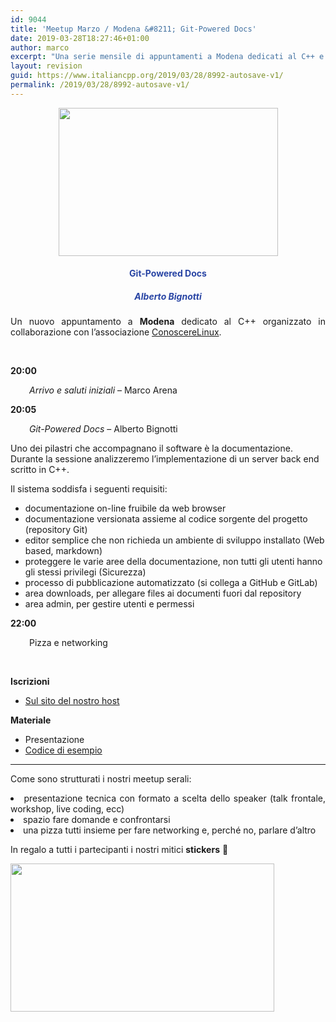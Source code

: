 ```yaml
---
id: 9044
title: 'Meetup Marzo / Modena &#8211; Git-Powered Docs'
date: 2019-03-28T18:27:46+01:00
author: marco
excerpt: "Una serie mensile di appuntamenti a Modena dedicati al C++ e organizzati in collaborazione con l'associazione ConoscereLinux. Ad ogni serata la condivisione di un'esperienza o di una storia che riguarda il nostro linguaggio preferito."
layout: revision
guid: https://www.italiancpp.org/2019/03/28/8992-autosave-v1/
permalink: /2019/03/28/8992-autosave-v1/
---
```

<center>
  <img loading="lazy" class="aligncenter wp-image-8993 " src="https://www.italiancpp.org/wp-content/uploads/2019/02/meetupcpp_0309.jpg" alt="" width="351" height="237" srcset="http://192.168.64.2/wordpress/wp-content/uploads/2019/02/meetupcpp_0309.jpg 1533w, http://192.168.64.2/wordpress/wp-content/uploads/2019/02/meetupcpp_0309-300x203.jpg 300w, http://192.168.64.2/wordpress/wp-content/uploads/2019/02/meetupcpp_0309-768x519.jpg 768w, http://192.168.64.2/wordpress/wp-content/uploads/2019/02/meetupcpp_0309-1024x691.jpg 1024w, http://192.168.64.2/wordpress/wp-content/uploads/2019/02/meetupcpp_0309-600x405.jpg 600w" sizes="(max-width: 351px) 100vw, 351px" />
</center>

<h4 style="text-align: center;">
  <span style="color: #2945a4;">Git-Powered Docs</span>
</h4>

<h5 style="text-align: center;">
  <span style="color: #2945a4;"><em>Alberto Bignotti</em></span>
</h5>

<p style="text-align: justify;">
  Un nuovo appuntamento a <strong>Modena</strong> dedicato al C++ organizzato in collaborazione con l&#8217;associazione <a href="http://conoscerelinux.org">ConoscereLinux</a>.
</p>

<p style="text-align: justify;">
  <span style="color: #ffffff;"> </span>
</p>

<p style="text-align: justify;">
  <strong>20:00</strong>
</p>

<p style="text-align: justify; padding-left: 30px;">
  <em>Arrivo e saluti iniziali</em> &#8211; Marco Arena
</p>

<p style="text-align: justify;">
  <strong>20:05</strong>
</p>

<p style="text-align: justify; padding-left: 30px;">
  <em>Git-Powered Docs </em>&#8211; Alberto Bignotti
</p>

Uno dei pilastri che accompagnano il software è la documentazione.  
Durante la sessione analizzeremo l&#8217;implementazione di un server back end scritto in C++.

Il sistema soddisfa i seguenti requisiti:

  * documentazione on-line fruibile da web browser
  * documentazione versionata assieme al codice sorgente del progetto (repository Git)
  * editor semplice che non richieda un ambiente di sviluppo installato (Web based, markdown)
  * proteggere le varie aree della documentazione, non tutti gli utenti hanno gli stessi privilegi (Sicurezza)
  * processo di pubblicazione automatizzato (si collega a GitHub e GitLab)
  * area downloads, per allegare files ai documenti fuori dal repository
  * area admin, per gestire utenti e permessi

**22:00**

<p style="padding-left: 30px;">
  Pizza e networking
</p>

&nbsp;

**Iscrizioni**

  * [Sul sito del nostro host](https://conoscerelinux.org/courses/meetupcpp_mar19/)

**Materiale**

  * Presentazione
  * [Codice di esempio](https://conoscerelinux.org/wp-content/uploads/2019/02/gitdoc.zip)

* * *

<p style="text-align: justify;">
  Come sono strutturati i nostri meetup serali:
</p>

<li style="text-align: justify;">
  presentazione tecnica con formato a scelta dello speaker (talk frontale, workshop, live coding, ecc)
</li>
<li style="text-align: justify;">
  spazio fare domande e confrontarsi
</li>
<li style="text-align: justify;">
  una pizza tutti insieme per fare networking e, perché no, parlare d&#8217;altro
</li>

In regalo a tutti i partecipanti i nostri mitici **stickers** 🙂

<img loading="lazy" class="aligncenter wp-image-8426" src="http://www.italiancpp.org/wp-content/uploads/2013/06/stickers-1.jpg" alt="" width="422" height="237" srcset="http://192.168.64.2/wordpress/wp-content/uploads/2013/06/stickers-1.jpg 800w, http://192.168.64.2/wordpress/wp-content/uploads/2013/06/stickers-1-300x168.jpg 300w, http://192.168.64.2/wordpress/wp-content/uploads/2013/06/stickers-1-768x430.jpg 768w, http://192.168.64.2/wordpress/wp-content/uploads/2013/06/stickers-1-600x336.jpg 600w" sizes="(max-width: 422px) 100vw, 422px" />